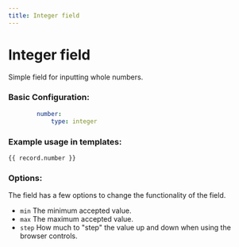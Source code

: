 ```yaml
---
title: Integer field
---
```

Integer field
=============

Simple field for inputting whole numbers.

### Basic Configuration:

```yaml
        number:
            type: integer
```

### Example usage in templates:

```twig
{{ record.number }}
```

### Options:

The field has a few options to change the functionality of the field.

* `min` The minimum accepted value.
* `max` The maximum accepted value.
* `step` How much to "step" the value up and down when using the browser
  controls.
